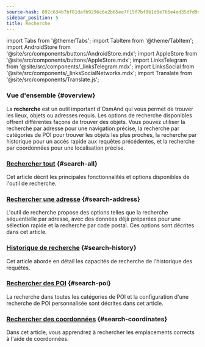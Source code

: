 ```yaml
---
source-hash: 892c634b7bf81dafb9296c6e2b65ee7f15f7bf8b1d0e766e4ed35dfd9df8901e
sidebar_position: 5
title: Recherche
---
```

import Tabs from '@theme/Tabs';
import TabItem from '@theme/TabItem';
import AndroidStore from '@site/src/components/buttons/AndroidStore.mdx';
import AppleStore from '@site/src/components/buttons/AppleStore.mdx';
import LinksTelegram from '@site/src/components/_linksTelegram.mdx';
import LinksSocial from '@site/src/components/_linksSocialNetworks.mdx';
import Translate from '@site/src/components/Translate.js';


### Vue d'ensemble {#overview}

La **recherche** est un outil important d'OsmAnd qui vous permet de trouver les lieux, objets ou adresses requis. Les options de recherche disponibles offrent différentes façons de trouver des objets. Vous pouvez utiliser la recherche par adresse pour une navigation précise, la recherche par catégories de POI pour trouver les objets les plus proches, la recherche par historique pour un accès rapide aux requêtes précédentes, et la recherche par coordonnées pour une localisation précise.


### [Rechercher tout](./search-all.md) {#search-all}

Cet article décrit les principales fonctionnalités et options disponibles de l'outil de recherche.


### [Rechercher une adresse](./search-address.md) {#search-address}

L'outil de recherche propose des options telles que la recherche séquentielle par adresse, avec des données déjà préparées pour une sélection rapide et la recherche par code postal. Ces options sont décrites dans cet article.


### [Historique de recherche](./search-history.md) {#search-history}

Cet article aborde en détail les capacités de recherche de l'historique des requêtes.


### [Rechercher des POI](./search-poi.md) {#search-poi}

La recherche dans toutes les catégories de POI et la configuration d'une recherche de POI personnalisée sont décrites dans cet article.


### [Rechercher des coordonnées](./search-coordinates.md) {#search-coordinates}

Dans cet article, vous apprendrez à rechercher les emplacements corrects à l'aide de coordonnées.